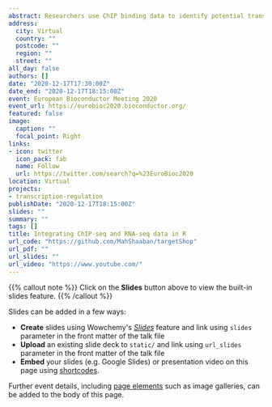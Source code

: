 ```yaml
---
abstract: Researchers use ChIP binding data to identify potential transcription factor binding sites. They use gene expression data from sequencing or microarrays to quantify the effect of the factor over-expression or knockdown on its targets. The integration of the binding and expression data therefore can be used to improve the understanding of a transcription factor function. In this workshop, I present a complete workflow for integrating the gene expression (RNA-seq) and DNA-binding data (ChIP-seq) to predict the combined function of two transcription factors using R/Bioconductor. The example we will be using in the workshop is from real datasets of two functionally and evolutionary related transcription factors YY1 and YY2 in HeLa cells. We will try to identify the factor-specific and the shared targets of the factors in this particular cell line. Then we will use a technique find out the aggregate functions of the factors on their individual (inducer or repressor) and common targets (cooperative or competitive). The first half of the workshop would be dedicated to introduce the target package followed by a walk through the workflow interactively in a live demo in the second half.
address:
  city: Virtual
  country: ""
  postcode: ""
  region: ""
  street: ""
all_day: false
authors: []
date: "2020-12-17T17:30:00Z"
date_end: "2020-12-17T18:15:00Z"
event: European Bioconductor Meeting 2020
event_url: https://eurobioc2020.bioconductor.org/
featured: false
image:
  caption: ""
  focal_point: Right
links:
- icon: twitter
  icon_pack: fab
  name: Follow
  url: https://twitter.com/search?q=%23EuroBioc2020
location: Virtual
projects:
- transcription-regulation
publishDate: "2020-12-17T18:15:00Z"
slides: ""
summary: ""
tags: []
title: Integrating ChIP-seq and RNA-seq data in R
url_code: "https://github.com/MahShaaban/targetShop"
url_pdf: ""
url_slides: ""
url_video: "https://www.youtube.com/"
---
```


{{% callout note %}}
Click on the **Slides** button above to view the built-in slides feature.
{{% /callout %}}

Slides can be added in a few ways:

- **Create** slides using Wowchemy's [*Slides*](https://wowchemy.com/docs/managing-content/#create-slides) feature and link using `slides` parameter in the front matter of the talk file
- **Upload** an existing slide deck to `static/` and link using `url_slides` parameter in the front matter of the talk file
- **Embed** your slides (e.g. Google Slides) or presentation video on this page using [shortcodes](https://wowchemy.com/docs/writing-markdown-latex/).

Further event details, including [page elements](https://wowchemy.com/docs/writing-markdown-latex/) such as image galleries, can be added to the body of this page.

